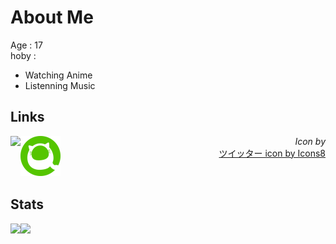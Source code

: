 # About Me
Age : 17  
hoby :  
- Watching Anime
- Listenning Music


## Links
<a href="https://twitter.com/is_stone_saw">
<img align="left" src="https://img.icons8.com/cotton/64/000000/twitter.png" />
</a>

<a href="https://qiita.com/stonesaw">
<img align="left" src="favicon64.png" />
</a>

<div align="right">

*Icon by*  
<a href="https://icons8.com/icon/68193/ツイッター">ツイッター icon by Icons8</a>  
</div>
<br>


## Stats
<a href="https://github.com/anuraghazra/github-readme-stats">
  <img align="left" src="https://github-readme-stats.vercel.app/api?username=stonesaw&count_private=true&show_icons=true" />
</a>
<a href="https://github.com/anuraghazra/github-readme-stats">
  <img align="left" src="https://github-readme-stats.vercel.app/api/top-langs/?username=stonesaw&layout=compact" />
</a>




<!--
## Languages
ﾁｮｯﾄﾃﾞｷﾙ
<p>
<a href="https://ja.wikipedia.org/wiki/Null">
<img width="50" height="50" />
</a>
<p>

NaNもわからん
<p>
<img src="https://cdn.svgporn.com/logos/ruby.svg" width="50" height="50">
</p>

完全に理解した
<p>
<img src="https://cdn.svgporn.com/logos/python.svg"  width="50" height="50" />
<img src="https://cdn.svgporn.com/logos/c.svg" width="50" height="50" />
<img src="https://cdn.svgporn.com/logos/c-plusplus.svg" width="50" height="50" />
<img src="https://cdn.svgporn.com/logos/html-5.svg"  width="50" height="50" />
<img src="https://cdn.svgporn.com/logos/css-3.svg"  width="50" height="50" />
<img src="https://cdn.svgporn.com/logos/javascript.svg"  width="50" height="50" />
</p>
 -->